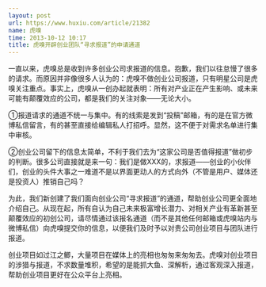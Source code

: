 ```yaml
---
layout: post
url: https://www.huxiu.com/article/21382
name: 虎嗅
time: 2013-10-12 10:17
title: 虎嗅开辟创业团队“寻求报道”的申请通道
---
```

一直以来，虎嗅总是收到许多创业公司求报道的信息。抱歉，我们以往怠慢了很多的请求。而原因并非像很多人认为的：虎嗅不做创业公司报道，只有明星公司是虎嗅关注重点。事实上，虎嗅从一创办起就表明：所有对产业正在产生影响、或未来可能有颠覆效应的公司，都是我们的关注对象——无论大小。

①报道请求的通道不统一与集中。有的线索是发到“投稿”邮箱，有的是在官方微博私信留言，有的甚至直接给编辑私人打招呼。显然，这不便于对需求名单进行集中审核。

②创业公司留下的信息太简单，不利于我们去为“这家公司是否值得报道”做初步的判断。很多公司直接就是来一句：我们是做XXX的，求报道——创业的小伙伴们，创业的头件大事之一难道不是以界面更动人的方式向外（不管是用户、媒体还是投资人）推销自己吗？

为此，我们新创建了我们面向创业公司“寻求报道”的通道，帮助创业公司更全面地介绍自己。从现在起，所有自认为自己未来极富增长潜力、对相关产业有革新甚至颠覆效应的初创公司，请尽情通过该报名通道（而不是其他任何邮箱或虎嗅站内与微博私信）向虎嗅提交你的信息，以便我们及时予以对贵公司创业项目与团队进行报道。

创业项目如过江之鲫，大量项目在媒体上的亮相也匆匆来匆匆去。虎嗅对创业项目的涉猎与报道，不求数量堆积，希望的是能抓大鱼、深解析，通过客观深入报道，帮助创业项目更好在公众平台上亮相。

